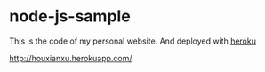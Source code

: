 # node-js-sample

This is the code of my personal website. And deployed with [heroku](https://heroku.com/)

http://houxianxu.herokuapp.com/

